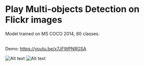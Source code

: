 # Play Multi-objects Detection on Flickr images
Model trained on MS COCO 2014, 80 classes. <br>
<br>

Demo: https://youtu.be/x7JFWPNRGSA

![Alt text](detected_images/street.jpg?raw=true "Lifestyle on street")
![Alt text](detected_images/nature.jpg?raw=true "Beauty of nature")




